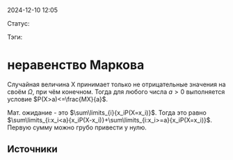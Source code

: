 2024-12-10 12:05

Статус:

Тэги:
# неравенство Маркова
Случайная величина X принимает только не отрицательные значения на своём $\Omega$, при чём конечном. Тогда для любого числа $a > 0$ выполняется условие $P(X>a)<=\frac{MX}{a}$.

Мат. ожидание - это $\sum\limits_{i}{x_iP(X=x_i)}$. Тогда это равно $\sum\limits_{i:x_i<a}{x_iP(X-x_i)}+\sum\limits_{i:x_i>=a}{x_iP(X=x_i)}$. Первую сумму можно грубо привести у нулю.

## Источники